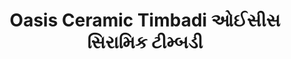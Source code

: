 ---
title: "Oasis Ceramic Timbadi ઓઈસીસ સિરામિક ટીમ્બડી"
url: /morbi/oasis-ceramic-timbadi-oiisiis-siraamik-ttiimbddii/
shop: Fliesen
---